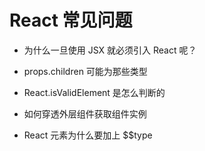 # React 常见问题

- 为什么一旦使用 JSX 就必须引入 React 呢？

- props.children 可能为那些类型

- React.isValidElement 是怎么判断的

- 如何穿透外层组件获取组件实例

- React 元素为什么要加上 $$type
